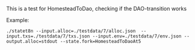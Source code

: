 This is a test for HomesteadToDao, checking if the 
DAO-transition works

Example: 
```
./statet8n --input.alloc=./testdata/7/alloc.json  --input.txs=./testdata/7/txs.json --input.env=./testdata/7/env.json --output.alloc=stdout --state.fork=HomesteadToDaoAt5
```
